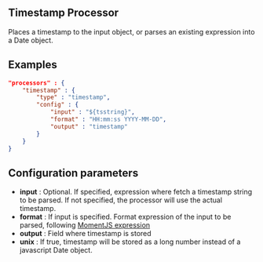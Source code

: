 ## Timestamp Processor

Places a timestamp to the input object, or parses an existing expression into a Date object.

## Examples

```json
"processors" : {
	"timestamp" : {
		"type" : "timestamp",
		"config" : {
			"input" : "${tsstring}",
			"format" : "HH:mm:ss YYYY-MM-DD",
			"output" : "timestamp"
		}
	}
}
```

## Configuration parameters
* **input** : Optional. If specified, expression where fetch a timestamp string to be parsed. If not specified, the processor will use the actual timestamp.
* **format** : If input is specified. Format expression of the input to be parsed, following [MomentJS expression](https://momentjs.com/docs/#/displaying/format/)
* **output** : Field where timestamp is stored
* **unix** : If true, timestamp will be stored as a long number instead of a javascript Date object.
